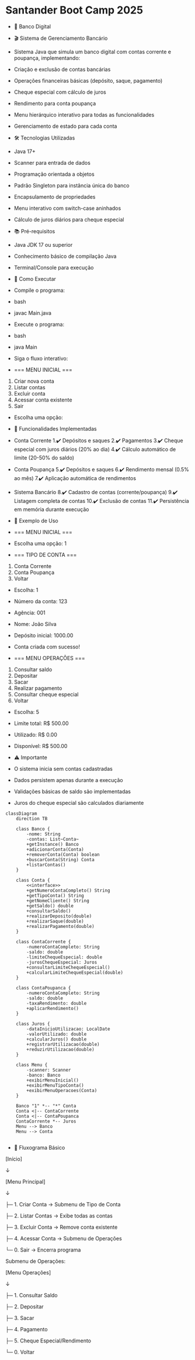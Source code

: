 # Santander Boot Camp 2025

* 🏦 Banco Digital 
* 🎬 Sistema de Gerenciamento Bancário
* Sistema Java que simula um banco digital com contas corrente e poupança, implementando:
* Criação e exclusão de contas bancárias
* Operações financeiras básicas (depósito, saque, pagamento)
* Cheque especial com cálculo de juros
* Rendimento para conta poupança
* Menu hierárquico interativo para todas as funcionalidades
* Gerenciamento de estado para cada conta

* 🛠️ Tecnologias Utilizadas
* Java 17+
* Scanner para entrada de dados
* Programação orientada a objetos
* Padrão Singleton para instância única do banco
* Encapsulamento de propriedades
* Menu interativo com switch-case aninhados
* Cálculo de juros diários para cheque especial

* 📚 Pré-requisitos
* Java JDK 17 ou superior
* Conhecimento básico de compilação Java
* Terminal/Console para execução

* 🚀 Como Executar
* Compile o programa:
* bash
* javac Main.java
* Execute o programa:
* bash
* java Main
* Siga o fluxo interativo:

* === MENU INICIAL ===
1. Criar nova conta
2. Listar contas
3. Excluir conta
4. Acessar conta existente
0. Sair
* Escolha uma opção:

* 🎯 Funcionalidades Implementadas
* Conta Corrente
1.✔️ Depósitos e saques
2.✔️ Pagamentos
3.✔️ Cheque especial com juros diários (20% ao dia)
4.✔️ Cálculo automático de limite (20-50% do saldo)

* Conta Poupança
5.✔️ Depósitos e saques
6.✔️ Rendimento mensal (0.5% ao mês)
7.✔️ Aplicação automática de rendimentos

* Sistema Bancário
8.✔️ Cadastro de contas (corrente/poupança)
9.✔️ Listagem completa de contas
10.✔️ Exclusão de contas
11.✔️ Persistência em memória durante execução

* 📝 Exemplo de Uso
 
* === MENU INICIAL ===
* Escolha uma opção: 1
 
* === TIPO DE CONTA ===
1. Conta Corrente
2. Conta Poupança
0. Voltar
 
* Escolha: 1
* Número da conta: 123
* Agência: 001
* Nome: João Silva
* Depósito inicial: 1000.00
* Conta criada com sucesso!

* === MENU OPERAÇÕES ===
1. Consultar saldo
2. Depositar
3. Sacar
4. Realizar pagamento
5. Consultar cheque especial
0. Voltar
 
* Escolha: 5
* Limite total: R$ 500.00
* Utilizado: R$ 0.00
* Disponível: R$ 500.00

* ⚠️ Importante
* O sistema inicia sem contas cadastradas
* Dados persistem apenas durante a execução
* Validações básicas de saldo são implementadas
* Juros do cheque especial são calculados diariamente
  
````mermaid
classDiagram
    direction TB
    
    class Banco {
        -nome: String
        -contas: List~Conta~
        +getInstance() Banco
        +adicionarConta(Conta)
        +removerConta(Conta) boolean
        +buscarConta(String) Conta
        +listarContas()
    }

    class Conta {
        <<interface>>
        +getNumeroContaCompleto() String
        +getTipoConta() String
        +getNomeCliente() String
        +getSaldo() double
        +consultarSaldo()
        +realizarDeposito(double)
        +realizarSaque(double)
        +realizarPagamento(double)
    }

    class ContaCorrente {
        -numeroContaCompleto: String
        -saldo: double
        -limiteChequeEspecial: double
        -jurosChequeEspecial: Juros
        +consultarLimiteChequeEspecial()
        +calcularLimiteChequeEspecial(double)
    }

    class ContaPoupanca {
        -numeroContaCompleto: String
        -saldo: double
        -taxaRendimento: double
        +aplicarRendimento()
    }

    class Juros {
        -dataInicioUtilizacao: LocalDate
        -valorUtilizado: double
        +calcularJuros() double
        +registrarUtilizacao(double)
        +reduzirUtilizacao(double)
    }

    class Menu {
        -scanner: Scanner
        -banco: Banco
        +exibirMenuInicial()
        +exibirMenuTipoConta()
        +exibirMenuOperacoes(Conta)
    }

    Banco "1" *-- "*" Conta
    Conta <|-- ContaCorrente
    Conta <|-- ContaPoupanca
    ContaCorrente *-- Juros
    Menu --> Banco
    Menu --> Conta
 
````
 
* 🔄 Fluxograma Básico

[Início]

↓

[Menu Principal]

↓

├─ 1. Criar Conta → Submenu de Tipo de Conta

├─ 2. Listar Contas → Exibe todas as contas

├─ 3. Excluir Conta → Remove conta existente

├─ 4. Acessar Conta → Submenu de Operações

└─ 0. Sair → Encerra programa

Submenu de Operações:

[Menu Operações]

↓

├─ 1. Consultar Saldo

├─ 2. Depositar

├─ 3. Sacar

├─ 4. Pagamento

├─ 5. Cheque Especial/Rendimento

└─ 0. Voltar